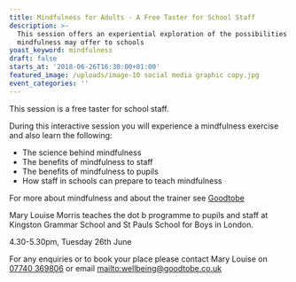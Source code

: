 ```yaml
---
title: Mindfulness for Adults - A Free Taster for School Staff
description: >-
  This session offers an experiential exploration of the possibilities
  mindfulness may offer to schools
yoast_keyword: mindfulness
draft: false
starts_at: '2018-06-26T16:30:00+01:00'
featured_image: /uploads/image-10 social media graphic copy.jpg
event_categories: ''
---
```

This session is a free taster for school staff. 

During this interactive session you will experience a mindfulness exercise and also learn the following: 

* The science behind mindfulness
* The benefits of mindfulness to staff
* The benefits of mindfulness to pupils
* How staff in schools can prepare to teach mindfulness 

For more about mindfulness and about the trainer see [Goodtobe](http://www.goodtobe.co.uk/)

Mary Louise Morris teaches the dot b programme to pupils and staff at Kingston Grammar School and St Pauls School for Boys in London. 

4.30-5.30pm, Tuesday 26th June 

For any enquiries or to book your place please contact Mary Louise on [07740 369806](tel:07740369806) or email <mailto:wellbeing@goodtobe.co.uk>
